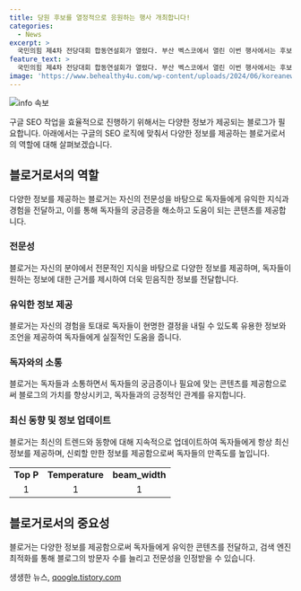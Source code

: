 ```yaml
---
title: 당원 후보를 열정적으로 응원하는 행사 개최합니다!
categories:
  - News
excerpt: >
  국민의힘 제4차 전당대회 합동연설회가 열렸다. 부산 벡스코에서 열린 이번 행사에서는 후보를 응원하는 당원들의 열정이 뜨겁게 녹록하고 있다.
feature_text: >
  국민의힘 제4차 전당대회 합동연설회가 열렸다. 부산 벡스코에서 열린 이번 행사에서는 후보를 응원하는 당원들의 열정이 뜨겁게 녹록하고 있다.
image: 'https://www.behealthy4u.com/wp-content/uploads/2024/06/koreanews.jpg'
---
```


<p><img src="https://www.behealthy4u.com/wp-content/uploads/2024/06/koreanews.jpg" alt="info 속보" /></p>

<p data-ke-size="size16">구글 SEO 작업을 효율적으로 진행하기 위해서는 다양한 정보가 제공되는 블로그가 필요합니다. 아래에서는 구글의 SEO 로직에 맞춰서 다양한 정보를 제공하는 블로거로서의 역할에 대해 살펴보겠습니다.</p>

<h2 data-ke-size="size26">블로거로서의 역할</h2>

<p data-ke-size="size16">다양한 정보를 제공하는 블로거는 자신의 전문성을 바탕으로 독자들에게 유익한 지식과 경험을 전달하고, 이를 통해 독자들의 궁금증을 해소하고 도움이 되는 콘텐츠를 제공합니다.</p>

<h3>전문성</h3>

<p data-ke-size="size16">블로거는 자신의 분야에서 전문적인 지식을 바탕으로 다양한 정보를 제공하며, 독자들이 원하는 정보에 대한 근거를 제시하여 더욱 믿음직한 정보를 전달합니다.</p>

<h3>유익한 정보 제공</h3>

<p data-ke-size="size16">블로거는 자신의 경험을 토대로 독자들이 현명한 결정을 내릴 수 있도록 유용한 정보와 조언을 제공하여 독자들에게 실질적인 도움을 줍니다.</p>

<h3>독자와의 소통</h3>

<p data-ke-size="size16">블로거는 독자들과 소통하면서 독자들의 궁금증이나 필요에 맞는 콘텐츠를 제공함으로써 블로그의 가치를 향상시키고, 독자들과의 긍정적인 관계를 유지합니다.</p>

<h3>최신 동향 및 정보 업데이트</h3>

<p data-ke-size="size16">블로거는 최신의 트렌드와 동향에 대해 지속적으로 업데이트하여 독자들에게 항상 최신 정보를 제공하며, 신뢰할 만한 정보를 제공함으로써 독자들의 만족도를 높입니다.</p>

<table>
  <tr>
    <td style="text-align: center; height: 17px;"><b>Top P</b></td>
    <td style="text-align: center; height: 17px;"><b>Temperature</b></td>
    <td style="text-align: center; height: 17px;"><b>beam_width</b></td>
  </tr>
  <tr>
    <td style="text-align: center; height: 17px;">1</td>
    <td style="text-align: center; height: 17px;">1</td>
    <td style="text-align: center; height: 17px;">1</td>
  </tr>
</table>

<h2 data-ke-size="size26">블로거로서의 중요성</h2>

<p data-ke-size="size16">블로거는 다양한 정보를 제공함으로써 독자들에게 유익한 콘텐츠를 전달하고, 검색 엔진 최적화를 통해 블로그의 방문자 수를 늘리고 전문성을 인정받을 수 있습니다.</p>
생생한 뉴스, <a href="https://qoogle.tistory.com" rel="dofollow">qoogle.tistory.com</a>


